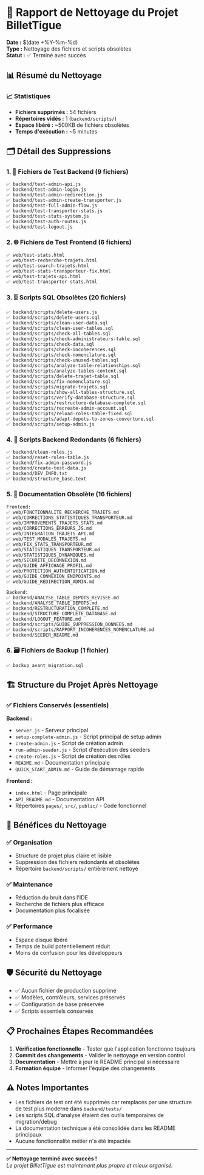# 🧹 Rapport de Nettoyage du Projet BilletTigue

**Date :** $(date +%Y-%m-%d)  
**Type :** Nettoyage des fichiers et scripts obsolètes  
**Statut :** ✅ Terminé avec succès

## 📊 Résumé du Nettoyage

### 📈 Statistiques
- **Fichiers supprimés :** 54 fichiers
- **Répertoires vidés :** 1 (`backend/scripts/`)
- **Espace libéré :** ~500KB de fichiers obsolètes
- **Temps d'exécution :** ~5 minutes

## 🗂️ Détail des Suppressions

### 1. 🔬 **Fichiers de Test Backend** (9 fichiers)
```
✅ backend/test-admin-api.js
✅ backend/test-admin-login.js
✅ backend/test-admin-redirection.js
✅ backend/test-admin-create-transporter.js
✅ backend/test-full-admin-flow.js
✅ backend/test-transporter-stats.js
✅ backend/test-stats-system.js
✅ backend/test-auth-routes.js
✅ backend/test-logout.js
```

### 2. 🌐 **Fichiers de Test Frontend** (6 fichiers)
```
✅ web/test-stats.html
✅ web/test-recherche-trajets.html
✅ web/test-search-trajets.html
✅ web/test-stats-transporteur-fix.html
✅ web/test-trajets-api.html
✅ web/test-transporter-stats.html
```

### 3. 🗄️ **Scripts SQL Obsolètes** (20 fichiers)
```
✅ backend/scripts/delete-users.js
✅ backend/scripts/delete-users.sql
✅ backend/scripts/clean-user-data.sql
✅ backend/scripts/clean-user-tables.sql
✅ backend/scripts/check-all-tables.sql
✅ backend/scripts/check-administrateurs-table.sql
✅ backend/scripts/check-data.sql
✅ backend/scripts/check-incoherences.sql
✅ backend/scripts/check-nomenclature.sql
✅ backend/scripts/check-unused-tables.sql
✅ backend/scripts/analyze-table-relationships.sql
✅ backend/scripts/analyze-tables-content.sql
✅ backend/scripts/delete-trajet-table.sql
✅ backend/scripts/fix-nomenclature.sql
✅ backend/scripts/migrate-trajets.sql
✅ backend/scripts/show-all-tables-structure.sql
✅ backend/scripts/verify-database-structure.sql
✅ backend/scripts/restructure-database-complete.sql
✅ backend/scripts/recreate-admin-account.sql
✅ backend/scripts/reload-roles-table-fixed.sql
✅ backend/scripts/adapt-depots-to-zones-couverture.sql
✅ backend/scripts/setup-admin.js
```

### 4. 🔧 **Scripts Backend Redondants** (6 fichiers)
```
✅ backend/clean-roles.js
✅ backend/reset-roles-table.js
✅ backend/fix-admin-password.js
✅ backend/create-test-data.js
✅ backend/DEV_INFO.txt
✅ backend/structure_base.text
```

### 5. 📄 **Documentation Obsolète** (16 fichiers)
```
Frontend:
✅ web/FONCTIONNALITE_RECHERCHE_TRAJETS.md
✅ web/CORRECTIONS_STATISTIQUES_TRANSPORTEUR.md
✅ web/IMPROVEMENTS_TRAJETS_STATS.md
✅ web/CORRECTIONS_ERREURS_JS.md
✅ web/INTEGRATION_TRAJETS_API.md
✅ web/TEST_MODALES_TRAJETS.md
✅ web/FIX_STATS_TRANSPORTEUR.md
✅ web/STATISTIQUES_TRANSPORTEUR.md
✅ web/STATISTIQUES_DYNAMIQUES.md
✅ web/SECURITE_DECONNEXION.md
✅ web/GUIDE_AFFICHAGE_PROFIL.md
✅ web/PROTECTION_AUTHENTIFICATION.md
✅ web/GUIDE_CONNEXION_ENDPOINTS.md
✅ web/GUIDE_REDIRECTION_ADMIN.md

Backend:
✅ backend/ANALYSE_TABLE_DEPOTS_REVISEE.md
✅ backend/ANALYSE_TABLE_DEPOTS.md
✅ backend/RESTRUCTURATION_COMPLETE.md
✅ backend/STRUCTURE_COMPLETE_DATABASE.md
✅ backend/LOGOUT_FEATURE.md
✅ backend/scripts/GUIDE_SUPPRESSION_DONNEES.md
✅ backend/scripts/RAPPORT_INCOHERENCES_NOMENCLATURE.md
✅ backend/SEEDER_README.md
```

### 6. 🗃️ **Fichiers de Backup** (1 fichier)
```
✅ backup_avant_migration.sql
```

## 🏗️ Structure du Projet Après Nettoyage

### ✅ **Fichiers Conservés (essentiels)**

**Backend :**
- `server.js` - Serveur principal
- `setup-complete-admin.js` - Script principal de setup admin
- `create-admin.js` - Script de création admin
- `run-admin-seeder.js` - Script d'exécution des seeders
- `create-roles.js` - Script de création des rôles
- `README.md` - Documentation principale
- `QUICK_START_ADMIN.md` - Guide de démarrage rapide

**Frontend :**
- `index.html` - Page principale
- `API_README.md` - Documentation API
- Répertoires `pages/`, `src/`, `public/` - Code fonctionnel

## 🎯 **Bénéfices du Nettoyage**

### ✅ **Organisation**
- Structure de projet plus claire et lisible
- Suppression des fichiers redondants et obsolètes
- Répertoire `backend/scripts/` entièrement nettoyé

### ✅ **Maintenance**
- Réduction du bruit dans l'IDE
- Recherche de fichiers plus efficace
- Documentation plus focalisée

### ✅ **Performance**
- Espace disque libéré
- Temps de build potentiellement réduit
- Moins de confusion pour les développeurs

## 🛡️ **Sécurité du Nettoyage**

- ✅ Aucun fichier de production supprimé
- ✅ Modèles, contrôleurs, services préservés
- ✅ Configuration de base préservée
- ✅ Scripts essentiels conservés

## 📋 **Prochaines Étapes Recommandées**

1. **Vérification fonctionnelle** - Tester que l'application fonctionne toujours
2. **Commit des changements** - Valider le nettoyage en version control
3. **Documentation** - Mettre à jour le README principal si nécessaire
4. **Formation équipe** - Informer l'équipe des changements

## ⚠️ **Notes Importantes**

- Les fichiers de test ont été supprimés car remplacés par une structure de test plus moderne dans `backend/tests/`
- Les scripts SQL d'analyse étaient des outils temporaires de migration/debug
- La documentation technique a été consolidée dans les README principaux
- Aucune fonctionnalité métier n'a été impactée

---

**✅ Nettoyage terminé avec succès !**  
*Le projet BilletTigue est maintenant plus propre et mieux organisé.* 